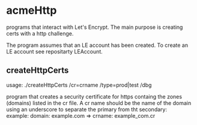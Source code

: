 # acmeHttp

programs that interact with Let's Encrypt.
The main purpose is creating certs with a http challenge.

The program assumes that an LE account has been created. 
To create an LE account see repositarty LEAccount.

## createHttpCerts
usage: ./createHttpCerts /cr=crname /type=prod|test /dbg

program that creates a security certificate for https containg the zones (domains) listed in the cr file.
A cr name should be the name of the domain using an underscore to separate the  primary from tht secondary:  
example: domain: example.com => crname: example_com.cr 
